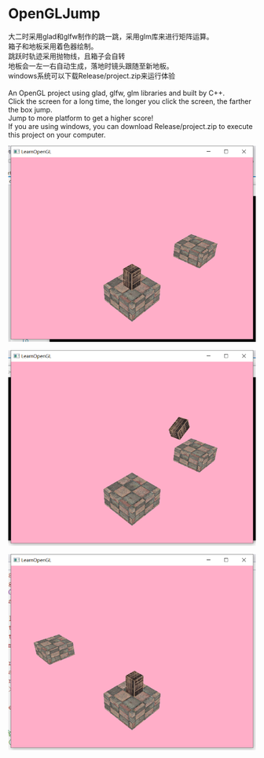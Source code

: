# OpenGLJump
大二时采用glad和glfw制作的跳一跳，采用glm库来进行矩阵运算。<br/>
箱子和地板采用着色器绘制。<br/>
跳跃时轨迹采用抛物线，且箱子会自转<br/>
地板会一左一右自动生成，落地时镜头跟随至新地板。<br/>
windows系统可以下载Release/project.zip来运行体验<br/>
<br/>
An OpenGL project using glad, glfw, glm libraries and built by C++.<br/>
Click the screen for a long time, the longer you click the screen, the farther the box jump.<br/>
Jump to more platform to get a higher score!<br/>
If you are using windows, you can download Release/project.zip to execute this project on your computer.<br/>

![图](pic/1.png)

![图](pic/2.png)

![图](pic/3.png)
